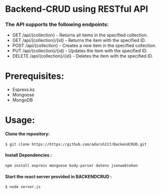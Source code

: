 # Backend-CRUD using RESTful API

### The API supports the following endpoints:
* GET /api/{collection} - Returns all items in the specified collection.
* GET /api/{collection}/{id} - Returns the item with the specified ID.
* POST /api/{collection} - Creates a new item in the specified collection.
* PUT /api/{collection}/{id} - Updates the item with the specified ID.
* DELETE /api/{collection}/{id} - Deletes the item with the specified ID.

#

# Prerequisites:
* Espress.ks
* Mongoose
* MongoDB
#
#

# Usage:
#### Clone the repository:
```
$ git clone https://https://github.com/adarsh217/BackendCRUD.git
```
#### Install Dependencies :
```
npm install express mongoose body-parser dotenv jsonwebtoken
```

#### Start the react server provided in BACKENDCRUD :
```
$ node server.js
```
